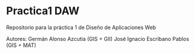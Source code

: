 # Practica1 DAW

Repositorio para la práctica 1 de Diseño de Aplicaciones Web

Autores: Germán Alonso Azcutia (GIS + GII)
         José Ignacio Escribano Pablos (GIS + MAT)
